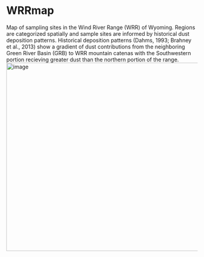 # WRRmap
Map of sampling sites in the Wind River Range (WRR) of Wyoming. Regions are categorized spatially and sample sites are informed by historical dust deposition patterns. Historical deposition patterns (Dahms, 1993; Brahney et al., 2013) show a gradient of dust contributions from the neighboring Green River Basin (GRB) to WRR mountain catenas with the Southwestern portion recieving greater dust than the northern portion of the range. 
<img width="794" height="497" alt="image" src="https://github.com/user-attachments/assets/d8591d90-eac8-41f1-b08c-2da5a4aaf015" />
